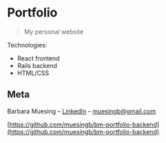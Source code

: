 # Portfolio
> My personal website

Technologies:
<ul>
  <li />React frontend
  <li />Rails backend
  <li />HTML/CSS
</ul>

## Meta

Barbara Muesing – [LinkedIn](https://www.linkedin.com/in/barbara-muesing) – muesingb@gmail.com

[https://github.com/muesingb/bm-portfolio-backend](https://github.com/muesingb/bm-portfolio-backend)
